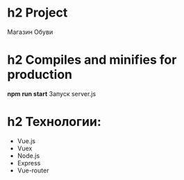 h2 Project 
================
Магазин Обуви

h2 Compiles and minifies for production
================
**npm run start**
Запуск server.js

h2 Технологии:
================
* Vue.js
* Vuex
* Node.js
* Express
* Vue-router

